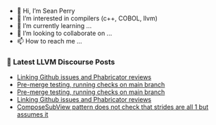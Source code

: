 - 👋 Hi, I’m Sean Perry
- 👀 I’m interested in compilers (c++, COBOL, llvm)
- 🌱 I’m currently learning ...
- 💞️ I’m looking to collaborate on ...
- 📫 How to reach me ...

<!---
s66perry/s66perry is a ✨ special ✨ repository because its `README.md` (this file) appears on your GitHub profile.
You can click the Preview link to take a look at your changes.
--->
### 📕 Latest LLVM Discourse Posts

<!-- DISCOURSE-LLVM:START -->
- [Linking Github issues and Phabricator reviews](https://discourse.llvm.org/t/linking-github-issues-and-phabricator-reviews/59786/9)
- [Pre-merge testing, running checks on main branch](https://discourse.llvm.org/t/pre-merge-testing-running-checks-on-main-branch/59746/5)
- [Pre-merge testing, running checks on main branch](https://discourse.llvm.org/t/pre-merge-testing-running-checks-on-main-branch/59746/4)
- [Linking Github issues and Phabricator reviews](https://discourse.llvm.org/t/linking-github-issues-and-phabricator-reviews/59786/8)
- [ComposeSubView pattern does not check that strides are all 1 but assumes it](https://discourse.llvm.org/t/composesubview-pattern-does-not-check-that-strides-are-all-1-but-assumes-it/59798/2)
<!-- DISCOURSE-LLVM:END -->
